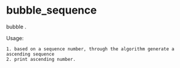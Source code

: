 # bubble_sequence

bubble .

Usage:

	1. based on a sequence number, through the algorithm generate a ascending sequence
	2. print ascending number.


